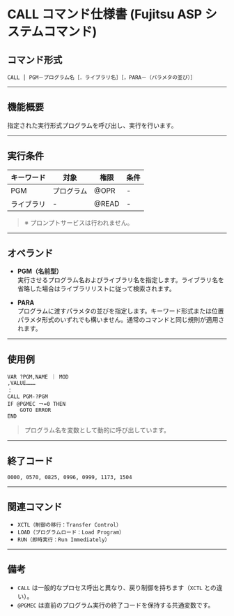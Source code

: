 
# CALL コマンド仕様書 (Fujitsu ASP システムコマンド)

## コマンド形式

```
CALL │ PGM－プログラム名［．ライブラリ名］［，PARA－（パラメタの並び）］
```

---

## 機能概要

指定された実行形式プログラムを呼び出し、実行を行います。

---

## 実行条件

| キーワード | 対象     | 権限    | 条件 |
|------------|----------|---------|------|
| PGM        | プログラム | @OPR    | -    |
| ライブラリ | -        | @READ   | -    |

> ※ プロンプトサービスは行われません。

---

## オペランド

- **PGM（名前型）**  
  実行させるプログラム名およびライブラリ名を指定します。ライブラリ名を省略した場合はライブラリリストに従って検索されます。

- **PARA**  
  プログラムに渡すパラメタの並びを指定します。キーワード形式または位置パラメタ形式のいずれでも構いません。通常のコマンドと同じ規則が適用されます。

---

## 使用例

```plaintext
VAR ?PGM,NAME ｜ MOD
,VALUE………
：
CALL PGM-?PGM
IF @PGMEC ￢=0 THEN
    GOTO ERROR
END
```

> プログラム名を変数として動的に呼び出しています。

---

## 終了コード

```
0000, 0570, 0825, 0996, 0999, 1173, 1504
```

---

## 関連コマンド

- `XCTL（制御の移行：Transfer Control）`
- `LOAD（プログラムロード：Load Program）`
- `RUN（即時実行：Run Immediately）`

---

## 備考

- `CALL` は一般的なプロセス呼出と異なり、戻り制御を持ちます（`XCTL` との違い）。
- `@PGMEC` は直前のプログラム実行の終了コードを保持する共通変数です。
